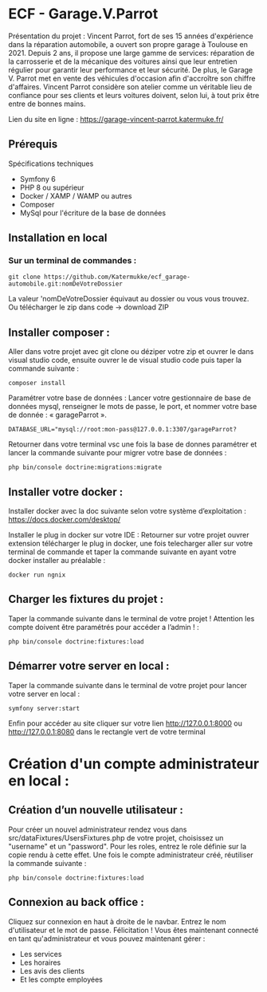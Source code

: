 
# ECF - Garage.V.Parrot

Présentation du projet :
Vincent Parrot, fort de ses 15 années d'expérience dans la réparation automobile, a ouvert
son propre garage à Toulouse en 2021.
Depuis 2 ans, il propose une large gamme de services: réparation de la carrosserie et de la
mécanique des voitures ainsi que leur entretien régulier pour garantir leur performance et
leur sécurité. De plus, le Garage V. Parrot met en vente des véhicules d'occasion afin
d'accroître son chiffre d'affaires.
Vincent Parrot considère son atelier comme un véritable lieu de confiance pour ses clients et
leurs voitures doivent, selon lui, à tout prix être entre de bonnes mains.

Lien du site en ligne : https://garage-vincent-parrot.katermuke.fr/

## Prérequis

Spécifications techniques

* Symfony 6
* PHP 8 ou supérieur
* Docker / XAMP / WAMP ou autres
* Composer
* MySql pour l'écriture de la base de données

## Installation en local

### Sur un terminal de commandes :

`git clone https://github.com/Katermukke/ecf_garage-automobile.git:nomDeVotreDossier`

La valeur 'nomDeVotreDossier équivaut au dossier ou vous vous trouvez.
Ou télécharger le zip dans code -> download ZIP

## Installer composer :
Aller dans votre projet avec git clone ou déziper votre zip et ouvrer le dans visual studio code, ensuite ouvrer le de visual studio code
puis taper la commande suivante :

`composer install`

Paramétrer votre base de données :
Lancer votre gestionnaire de base de données mysql, renseigner le mots de passe, le port, et nommer votre base de donnée : « garageParrot ».

`DATABASE_URL="mysql://root:mon-pass@127.0.0.1:3307/garageParrot?`

Retourner dans votre terminal vsc une fois la base de donnes paramétrer et lancer la commande suivante pour migrer votre base de données :

`php bin/console doctrine:migrations:migrate`

## Installer votre docker :
Installer docker avec la doc suivante selon votre système d’exploitation : https://docs.docker.com/desktop/

Installer le plug in docker sur votre IDE :
Retourner sur votre projet ouvrer extension télécharger le plug in docker, une fois telecharger aller sur votre terminal de commande et taper la commande suivante en ayant votre docker installer au préalable :

`docker run ngnix`

## Charger les fixtures du projet :
Taper la commande suivante dans le terminal de votre projet ! Attention les compte doivent être paramétrés pour accéder a l’admin ! :

`php bin/console doctrine:fixtures:load`

## Démarrer votre server en local :
Taper la commande suivante dans le terminal de votre projet pour lancer votre server en local :

`symfony server:start`

Enfin pour accéder au site cliquer sur votre lien http://127.0.0.1:8000 ou http://127.0.0.1:8080 dans le rectangle vert de votre terminal

# Création d'un compte administrateur en local :

## Création d’un nouvelle utilisateur :
Pour créer un nouvel administrateur rendez vous dans src/dataFixtures/UsersFixtures.php de votre projet, choisissez un "username" et un
"password". Pour les roles, entrez le role définie sur la copie rendu à cette effet.
Une fois le compte administrateur créé, réutiliser la commande suivante :

`php bin/console doctrine:fixtures:load`

## Connexion au back office :

Cliquez sur connexion en haut à droite de le navbar. Entrez le nom d'utilisateur et le mot de passe.
Félicitation ! Vous êtes maintenant connecté en tant qu'administrateur et vous pouvez maintenant gérer :

* Les services
* Les horaires
* Les avis des clients
* Et les compte employées